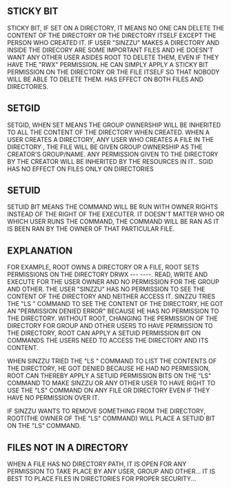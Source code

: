 STICKY BIT
--
STICKY BIT, IF SET ON A DIRECTORY, IT MEANS NO ONE CAN DELETE THE CONTENT OF THE DIRECTORY OR THE DIRECTORY ITSELF EXCEPT THE PERSON WHO CREATED IT.
IF USER "SINZZU" MAKES A DIRECTORY AND INSIDE THE DIRECORY ARE SOME IMPORTANT FILES AND HE DOESN'T WANT ANY OTHER USER ASIDES ROOT TO DELETE THEM, EVEN IF THEY HAVE THE "RWX" PERMISSION. HE CAN SIMPLY APPLY A STICKY BIT PERMISSION ON THE DIRECTORY OR THE FILE ITSELF SO THAT NOBODY WILL BE ABLE TO DELETE THEM. HAS EFFECT ON BOTH FILES AND DIRECTORIES.

SETGID
--
SETGID, WHEN SET MEANS THE GROUP OWNERSHIP WILL BE INHERITED TO ALL THE CONTENT OF THE DIRECTORY WHEN CREATED.
WHEN A USER CREATES A DIRECTORY, ANY USER WHO CREATES  A FILE IN THE DIRECTORY , THE FILE WILL BE GIVEN GROUP OWNERSHIP AS THE CREATOR'S GROUP/NAME.
ANY PERMISSION GIVEN TO THE DIRECTORY BY THE CREATOR WILL BE INHERITED BY THE RESOURCES IN IT..
SGID HAS NO EFFECT ON FILES ONLY ON DIRECTORIES

SETUID
--
SETUID BIT MEANS THE COMMAND WILL BE RUN WITH OWNER RIGHTS INSTEAD OF THE RIGHT OF THE EXECUTER. IT DOESN'T MATTER WHO OR WHICH USER RUNS THE COMMAND, THE COMMAND WILL BE RAN AS IT IS BEEN RAN BY THE OWNER OF THAT PARTICULAR FILE.

EXPLANATION
--
FOR EXAMPLE, ROOT OWNS A DIRECTORY OR A FILE, ROOT SETS PERMISSIONS ON THE DIRECTORY DRWX --- ----. READ, WRITE AND EXECUTE FOR THE USER OWNER AND NO PERMISSION FOR THE GROUP AND OTHER.  THE USER "SINZZU" HAS NO PERMISSION TO SEE THE CONTENT OF THE DIRECTORY AND NEITHER ACCESS IT. SINZZU TRIES THE "LS " COMMAND TO SEE THE CONTENT OF THE DIRECTORY, HE GOT AN "PERMISSION DENIED ERROR" BECAUSE HE HAS NO PERMISSION TO THE DIRECTORY. WITHOUT ROOT, CHANGING THE PERMISSION OF THE DIRECTORY FOR GROUP AND OTHER USERS TO HAVE PERMISSION TO THE DIRECTORY, ROOT CAN APPLY  A SETUID PERMISSION BIT ON COMMANDS THE USERS NEED TO ACCESS THE DIRECTORY AND ITS CONTENT.

WHEN SINZZU TRIED THE "LS " COMMAND TO LIST THE CONTENTS OF THE DIRECTORY, HE GOT DENIED BECAUSE HE HAD NO PERMISSION, ROOT CAN THEREBY APPLY  A SETUID PERMISSION BITS ON THE "LS" COMMAND TO MAKE SINZZU OR ANY OTHER USER TO HAVE RIGHT TO USE THE "LS" COMMAND ON ANY FILE OR DIRECTORY EVEN IF THEY HAVE NO PERMISSION OVER IT.

IF SINZZU WANTS TO REMOVE SOMETHING FROM THE DIRECTORY, ROOT(THE OWNER OF THE "LS" COMMAND) WILL PLACE A SETUID BIT ON THE "LS" COMMAND.


FILES NOT IN A DIRECTORY
--
WHEN A FILE HAS NO DIRECTORY PATH, IT IS OPEN FOR ANY PERMISSION TO TAKE PLACE BY ANY USER, GROUP AND OTHER...
IT IS BEST TO PLACE FILES IN DIRECTORIES FOR PROPER SECURITY...